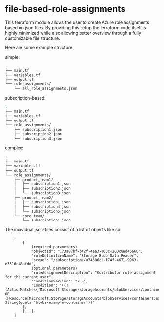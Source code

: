 # file-based-role-assignments

This terraform module allows the user to create Azure role assignments based on json files.
By providing this setup the terraform code itself is highly minimized while also allowing better overview through a fully customizable file structure.

Here are some example structure:

simple:
```bash
.
├── main.tf
├── variables.tf
├── output.tf
└── role_assignments/
    └── all_role_assignments.json
```

subscription-based:
```bash
.
├── main.tf
├── variables.tf
├── output.tf
└── role_assignments/
    ├── subscription1.json
    ├── subscription2.json
    └── subscription3.json
```

complex:
```bash
.
├── main.tf
├── variables.tf
├── output.tf
└── role_assignments/
    ├── product_team1/
    │   ├── subscription1.json
    │   ├── subscription2.json
    │   └── subscription3.json
    ├── product_team2/
    │   ├── subscription1.json
    │   ├── subscription4.json
    │   └── subscription5.json
    └── core_team/
        └── subscription1.json
```

The individual json-files consist of a list of objects like so:

```
    [
        {
            (required parameters)
            "objectId": "173a87bf-b42f-4ea3-b03c-200c8ed46660",
            "roleDefinitionName": "Storage Blob Data Reader",
            "scope": "/subscriptions/a74686c1-f74f-4671-9963-e3316c48afdd",
            (optional parameters)
            "roleAssignmentDescription": "Contributor role assignment for the current user",
            "ConditionVersion": "2.0",
            "Condition": "((!(ActionMatches{'Microsoft.Storage/storageAccounts/blobServices/containers/blobs/read'})) OR (@Resource[Microsoft.Storage/storageAccounts/blobServices/containers:name] StringEquals 'blobs-example-container'))"
        },
        {...}
    ]
```